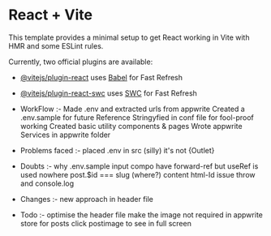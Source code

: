 # React + Vite

This template provides a minimal setup to get React working in Vite with HMR and some ESLint rules.

Currently, two official plugins are available:

- [@vitejs/plugin-react](https://github.com/vitejs/vite-plugin-react/blob/main/packages/plugin-react/README.md) uses [Babel](https://babeljs.io/) for Fast Refresh
- [@vitejs/plugin-react-swc](https://github.com/vitejs/vite-plugin-react-swc) uses [SWC](https://swc.rs/) for Fast Refresh

- WorkFlow :-
Made .env and extracted urls from appwrite
Created a .env.sample for future Reference
Stringyfied in conf file for fool-proof working
Created basic utility components & pages
Wrote appwrite Services in appwrite folder

- Problems faced :-
placed .env in src (silly)
it's <Outlet/> not {Outlet}

- Doubts :-
why .env.sample
input compo have forward-ref but useRef is used nowhere
post.$id === slug (where?)
content html-Id issue
throw and console.log

- Changes :-
new approach in header file

- Todo :-
optimise the header file
make the image not required in appwrite
store for posts
click postimage to see in full screen